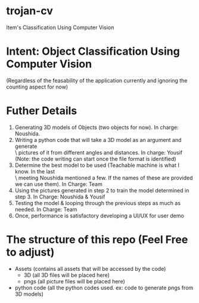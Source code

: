 # trojan-cv
Item's Classification Using Computer Vision

# Intent: Object Classification Using Computer Vision
(Regardless of the feasability of the application currently and ignoring the counting aspect for now)

# Futher Details
1. Generating 3D models of Objects (two objects for now). In charge: Noushida.
2. Writing a python code that will take a 3D model as an argument and generate \
\ pictures of it from different angles and distances. In charge: Yousif
(Note: the code writing can start once the file format is identified)
3. Determine the best model to be used (Teachable machine is what I know. In the last\
\ meeting Noushida mentioned a few. If the names of these are provided we can use them). In Charge: Team
4. Using the pictures generated in step 2 to train the model determined in step 3. In Charge: Noushida & Yousif
5. Testing the model & looping through the previous steps as much as needed. In Charge: Team
6. Once, performance is satisfactory developing a UI/UX for user demo

# The structure of this repo (Feel Free to adjust)
- Assets (contains all assets that will be accessed by the code)
    - 3D (all 3D files will be placed here)
    - pngs (all picture files will be placed here)
- python code (all the python codes used. ex: code to generate pngs from 3D models)